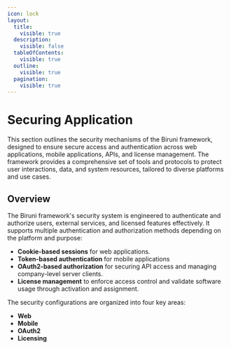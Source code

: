 ```yaml
---
icon: lock
layout:
  title:
    visible: true
  description:
    visible: false
  tableOfContents:
    visible: true
  outline:
    visible: true
  pagination:
    visible: true
---
```


# Securing Application

This section outlines the security mechanisms of the Biruni framework, designed to ensure secure access and authentication across web applications, mobile applications, APIs, and license management. The framework provides a comprehensive set of tools and protocols to protect user interactions, data, and system resources, tailored to diverse platforms and use cases.

## Overview

The Biruni framework's security system is engineered to authenticate and authorize users, external services, and licensed features effectively. It supports multiple authentication and authorization methods depending on the platform and purpose:

* **Cookie-based sessions** for web applications.
* **Token-based authentication** for mobile applications
* **OAuth2-based authorization** for securing API access and managing company-level server clients.
* **License management** to enforce access control and validate software usage through activation and assignment.

The security configurations are organized into four key areas:

* **Web**
* **Mobile**
* **OAuth2**
* **Licensing**
